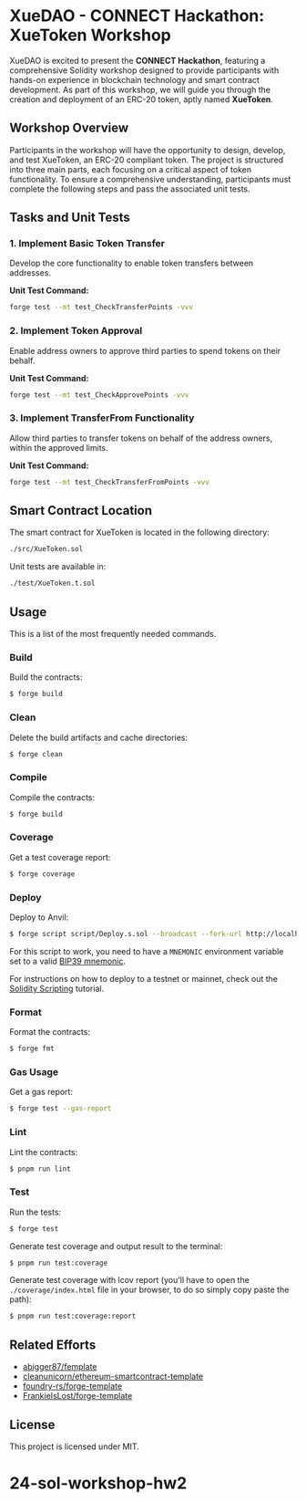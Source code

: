 # XueDAO - CONNECT Hackathon: XueToken Workshop

XueDAO is excited to present the **CONNECT Hackathon**, featuring a comprehensive Solidity workshop designed to provide
participants with hands-on experience in blockchain technology and smart contract development. As part of this workshop,
we will guide you through the creation and deployment of an ERC-20 token, aptly named **XueToken**.

## Workshop Overview

Participants in the workshop will have the opportunity to design, develop, and test XueToken, an ERC-20 compliant token.
The project is structured into three main parts, each focusing on a critical aspect of token functionality. To ensure a
comprehensive understanding, participants must complete the following steps and pass the associated unit tests.

## Tasks and Unit Tests

### 1. Implement Basic Token Transfer

Develop the core functionality to enable token transfers between addresses.

**Unit Test Command:**

```bash
forge test --mt test_CheckTransferPoints -vvv
```

### 2. Implement Token Approval

Enable address owners to approve third parties to spend tokens on their behalf.

**Unit Test Command:**

```bash
forge test --mt test_CheckApprovePoints -vvv
```

### 3. Implement TransferFrom Functionality

Allow third parties to transfer tokens on behalf of the address owners, within the approved limits.

**Unit Test Command:**

```bash
forge test --mt test_CheckTransferFromPoints -vvv
```

## Smart Contract Location

The smart contract for XueToken is located in the following directory:

```bash
./src/XueToken.sol
```

Unit tests are available in:

```bash
./test/XueToken.t.sol
```

## Usage

This is a list of the most frequently needed commands.

### Build

Build the contracts:

```sh
$ forge build
```

### Clean

Delete the build artifacts and cache directories:

```sh
$ forge clean
```

### Compile

Compile the contracts:

```sh
$ forge build
```

### Coverage

Get a test coverage report:

```sh
$ forge coverage
```

### Deploy

Deploy to Anvil:

```sh
$ forge script script/Deploy.s.sol --broadcast --fork-url http://localhost:8545
```

For this script to work, you need to have a `MNEMONIC` environment variable set to a valid
[BIP39 mnemonic](https://iancoleman.io/bip39/).

For instructions on how to deploy to a testnet or mainnet, check out the
[Solidity Scripting](https://book.getfoundry.sh/tutorials/solidity-scripting.html) tutorial.

### Format

Format the contracts:

```sh
$ forge fmt
```

### Gas Usage

Get a gas report:

```sh
$ forge test --gas-report
```

### Lint

Lint the contracts:

```sh
$ pnpm run lint
```

### Test

Run the tests:

```sh
$ forge test
```

Generate test coverage and output result to the terminal:

```sh
$ pnpm run test:coverage
```

Generate test coverage with lcov report (you'll have to open the `./coverage/index.html` file in your browser, to do so
simply copy paste the path):

```sh
$ pnpm run test:coverage:report
```

## Related Efforts

- [abigger87/femplate](https://github.com/abigger87/femplate)
- [cleanunicorn/ethereum-smartcontract-template](https://github.com/cleanunicorn/ethereum-smartcontract-template)
- [foundry-rs/forge-template](https://github.com/foundry-rs/forge-template)
- [FrankieIsLost/forge-template](https://github.com/FrankieIsLost/forge-template)

## License

This project is licensed under MIT.
# 24-sol-workshop-hw2
